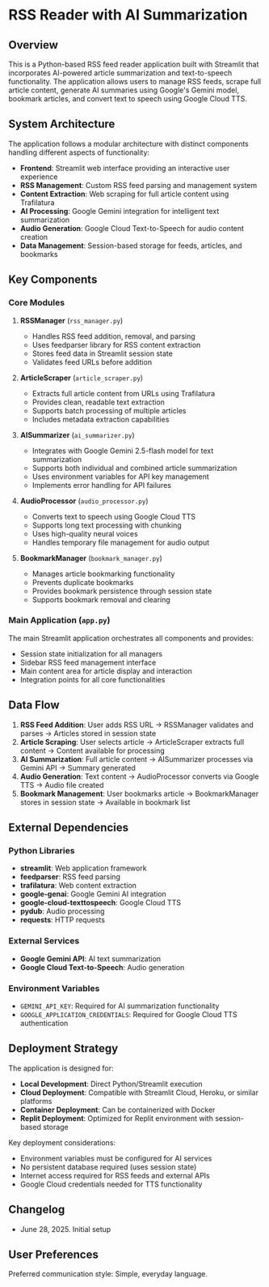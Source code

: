 # RSS Reader with AI Summarization

## Overview

This is a Python-based RSS feed reader application built with Streamlit that incorporates AI-powered article summarization and text-to-speech functionality. The application allows users to manage RSS feeds, scrape full article content, generate AI summaries using Google's Gemini model, bookmark articles, and convert text to speech using Google Cloud TTS.

## System Architecture

The application follows a modular architecture with distinct components handling different aspects of functionality:

- **Frontend**: Streamlit web interface providing an interactive user experience
- **RSS Management**: Custom RSS feed parsing and management system
- **Content Extraction**: Web scraping for full article content using Trafilatura
- **AI Processing**: Google Gemini integration for intelligent text summarization
- **Audio Generation**: Google Cloud Text-to-Speech for audio content creation
- **Data Management**: Session-based storage for feeds, articles, and bookmarks

## Key Components

### Core Modules

1. **RSSManager** (`rss_manager.py`)
   - Handles RSS feed addition, removal, and parsing
   - Uses feedparser library for RSS content extraction
   - Stores feed data in Streamlit session state
   - Validates feed URLs before addition

2. **ArticleScraper** (`article_scraper.py`)
   - Extracts full article content from URLs using Trafilatura
   - Provides clean, readable text extraction
   - Supports batch processing of multiple articles
   - Includes metadata extraction capabilities

3. **AISummarizer** (`ai_summarizer.py`)
   - Integrates with Google Gemini 2.5-flash model for text summarization
   - Supports both individual and combined article summarization
   - Uses environment variables for API key management
   - Implements error handling for API failures

4. **AudioProcessor** (`audio_processor.py`)
   - Converts text to speech using Google Cloud TTS
   - Supports long text processing with chunking
   - Uses high-quality neural voices
   - Handles temporary file management for audio output

5. **BookmarkManager** (`bookmark_manager.py`)
   - Manages article bookmarking functionality
   - Prevents duplicate bookmarks
   - Provides bookmark persistence through session state
   - Supports bookmark removal and clearing

### Main Application (`app.py`)

The main Streamlit application orchestrates all components and provides:
- Session state initialization for all managers
- Sidebar RSS feed management interface
- Main content area for article display and interaction
- Integration points for all core functionalities

## Data Flow

1. **RSS Feed Addition**: User adds RSS URL → RSSManager validates and parses → Articles stored in session state
2. **Article Scraping**: User selects article → ArticleScraper extracts full content → Content available for processing
3. **AI Summarization**: Full article content → AISummarizer processes via Gemini API → Summary generated
4. **Audio Generation**: Text content → AudioProcessor converts via Google TTS → Audio file created
5. **Bookmark Management**: User bookmarks article → BookmarkManager stores in session state → Available in bookmark list

## External Dependencies

### Python Libraries
- **streamlit**: Web application framework
- **feedparser**: RSS feed parsing
- **trafilatura**: Web content extraction
- **google-genai**: Google Gemini AI integration
- **google-cloud-texttospeech**: Google Cloud TTS
- **pydub**: Audio processing
- **requests**: HTTP requests

### External Services
- **Google Gemini API**: AI text summarization
- **Google Cloud Text-to-Speech**: Audio generation

### Environment Variables
- `GEMINI_API_KEY`: Required for AI summarization functionality
- `GOOGLE_APPLICATION_CREDENTIALS`: Required for Google Cloud TTS authentication

## Deployment Strategy

The application is designed for:
- **Local Development**: Direct Python/Streamlit execution
- **Cloud Deployment**: Compatible with Streamlit Cloud, Heroku, or similar platforms
- **Container Deployment**: Can be containerized with Docker
- **Replit Deployment**: Optimized for Replit environment with session-based storage

Key deployment considerations:
- Environment variables must be configured for AI services
- No persistent database required (uses session state)
- Internet access required for RSS feeds and external APIs
- Google Cloud credentials needed for TTS functionality

## Changelog

- June 28, 2025. Initial setup

## User Preferences

Preferred communication style: Simple, everyday language.